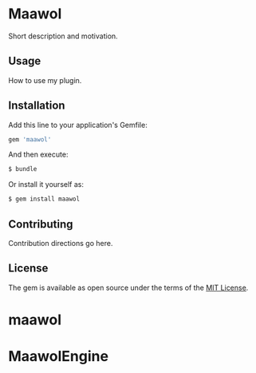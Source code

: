 # Maawol
Short description and motivation.

## Usage
How to use my plugin.

## Installation
Add this line to your application's Gemfile:

```ruby
gem 'maawol'
```

And then execute:
```bash
$ bundle
```

Or install it yourself as:
```bash
$ gem install maawol
```

## Contributing
Contribution directions go here.

## License
The gem is available as open source under the terms of the [MIT License](https://opensource.org/licenses/MIT).
# maawol
# MaawolEngine
